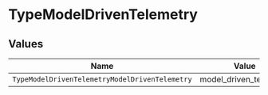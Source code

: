 # TypeModelDrivenTelemetry


## Values

| Name                                           | Value                                          |
| ---------------------------------------------- | ---------------------------------------------- |
| `TypeModelDrivenTelemetryModelDrivenTelemetry` | model_driven_telemetry                         |